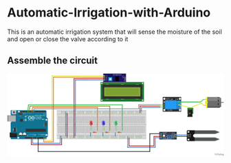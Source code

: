 # Automatic-Irrigation-with-Arduino
This is an automatic irrigation system that will sense the moisture of the soil and open or close the valve according to it

## Assemble the circuit
<img src=src/automatic_irrigation.png>
